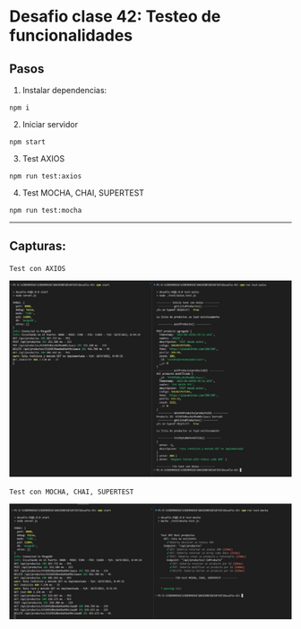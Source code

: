 # Desafio clase 42: Testeo de funcionalidades

## Pasos
1) Instalar dependencias:
````
npm i
````

2) Iniciar servidor
````
npm start
````

3) Test AXIOS
````
npm run test:axios
````
4) Test MOCHA, CHAI, SUPERTEST
````
npm run test:mocha
````
-------
## Capturas:

``Test con AXIOS``


<img src="./TEST/images/npm_run_test_axios.jpg" alt="npm run test:axios">

<br>


``Test con MOCHA, CHAI, SUPERTEST``

<img src="./TEST/images/npm_run_test_mocha.jpg" alt="npm run test:mocha">